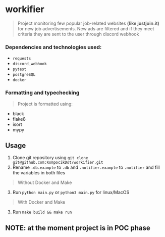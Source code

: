 # workifier

> Project monitoring few popular job-related websites **(like justjoin.it)** for new job advertisements. New ads are filtered and if they meet criteria they are sent to the user through discord webhook

### Dependencies and technologies used:
- `requests`
- `discord_webhook`
- `pytest`
- `postgreSQL`
- `docker`

### Formatting and typechecking
> Project is formatted using:
- black
- flake8
- isort
- mypy

## Usage

1. Clone git repository using `git clone git@github.com:KompocikDot/workifier.git`
2. Rename `.db.example` to `.db` and `.notifier.example` to `.notifier` and fill the variables in both files
> Without Docker and Make
3. Run `python main.py` or `python3 main.py` for linux/MacOS
> With Docker and Make
3. Run `make build && make run`


## NOTE: at the moment project is in POC phase
